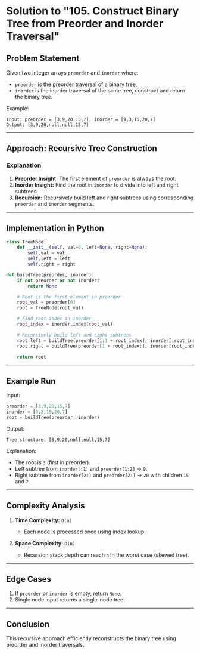 # Solution to "105. Construct Binary Tree from Preorder and Inorder Traversal"

## Problem Statement

Given two integer arrays `preorder` and `inorder` where:

- `preorder` is the preorder traversal of a binary tree,
- `inorder` is the inorder traversal of the same tree, construct and return the binary tree.

Example:

```
Input: preorder = [3,9,20,15,7], inorder = [9,3,15,20,7]
Output: [3,9,20,null,null,15,7]
```

---

## Approach: Recursive Tree Construction

### Explanation

1. **Preorder Insight:** The first element of `preorder` is always the root.
2. **Inorder Insight:** Find the root in `inorder` to divide into left and right subtrees.
3. **Recursion:** Recursively build left and right subtrees using corresponding `preorder` and `inorder` segments.

---

## Implementation in Python

```python
class TreeNode:
    def __init__(self, val=0, left=None, right=None):
        self.val = val
        self.left = left
        self.right = right

def buildTree(preorder, inorder):
    if not preorder or not inorder:
        return None

    # Root is the first element in preorder
    root_val = preorder[0]
    root = TreeNode(root_val)

    # Find root index in inorder
    root_index = inorder.index(root_val)

    # Recursively build left and right subtrees
    root.left = buildTree(preorder[1:1 + root_index], inorder[:root_index])
    root.right = buildTree(preorder[1 + root_index:], inorder[root_index + 1:])

    return root
```

---

## Example Run

Input:

```python
preorder = [3,9,20,15,7]
inorder = [9,3,15,20,7]
root = buildTree(preorder, inorder)
```

Output:

```
Tree structure: [3,9,20,null,null,15,7]
```

Explanation:

- The root is `3` (first in preorder).
- Left subtree from `inorder[:1]` and `preorder[1:2]` → `9`.
- Right subtree from `inorder[2:]` and `preorder[2:]` → `20` with children `15` and `7`.

---

## Complexity Analysis

1. **Time Complexity:** `O(n)`
    
    - Each node is processed once using index lookup.
2. **Space Complexity:** `O(n)`
    
    - Recursion stack depth can reach `n` in the worst case (skewed tree).

---

## Edge Cases

1. If `preorder` or `inorder` is empty, return `None`.
2. Single node input returns a single-node tree.

---

## Conclusion

This recursive approach efficiently reconstructs the binary tree using preorder and inorder traversals.
